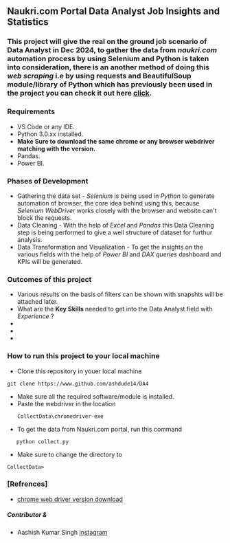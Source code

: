 ## Naukri.com Portal Data Analyst Job Insights and Statistics

### This project will give the real on the ground job scenario of <b> Data Analyst </b> in Dec 2024, to gather the data from <i> naukri.com</i> automation process by using <b> Selenium </b> and <b> Python </b> is taken into consideration, there is an another method of doing this <i> web scraping </i> i.e by using <b> requests </b> and <b> BeautifulSoup </b> module/library of <b> Python </b> which has previously been used in the project you can check it out here [click](https://www.github.com/ashdude14/DA2).

### Requirements

- VS Code or any IDE.
- Python 3.0.xx installed.
- <b>Make Sure to download the same chrome or any browser webdriver matching with the version. </b>
- Pandas.
- Power BI.

### Phases of Development 

- Gathering the data set - <i> Selenium </i> is being used in <i> Python </i> to generate automation of browser, the core idea behind using this, because <i> Selenium WebDriver</i> works closely with the browser and website can't block the requests.
- Data Cleaning - With the help of <i> Excel </i> and <i> Pandas </i> this Data Cleaning step is being performed to give a well structure of dataset for furthur analysis.
- Data Transformation and Visualization - To get the insights on the various fields with the help of<i> Power BI </i> and <i> DAX queries </i> dashboard and KPIs will be generated. 

### Outcomes of this project
- Various results on the basis of filters can be shown with snapshts will be attached later.
- What are the <b> Key Skills </b> needed to get into the </i> Data Analyst </i> field with <i>Experience </i>?
-
-
-


### How to run this project to your local machine
- Clone this repository in youer local machine
 ```git
 git clone https://www.github.com/ashdude14/DA4
 ```
- Make sure all the required software/module is installed.
- Paste the webdriver in the location
  ```
  CollectData\chromedriver-exe
  ```
- To get the data from Naukri.com portal, run this command 
```
   python collect.py
```
-  Make sure to change the directory to 
```
CollectData>
```
### [Refrences]
 - [chrome web driver version download](https://googlechromelabs.github.io/chrome-for-testing/#stable)

##### Contributor &  
  - Aashish Kumar Singh [instagram](https://instagram.com/ashdude14)